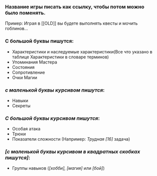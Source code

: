 ### Название игры писать как ссылку, чтобы потом можно было поменять. 
Пример:
Играя в [[OLD]] вы будете выполнять квесты и мочить гоблинов...

### С большой буквы пишутся:
- Характеристики и наследуемые характеристики(Все что указано в таблице Характеристики в словаре терминов)
- Упоминания Мастера
- Состояния
- Сопротивление
- Очки Магии

### *c маленькой буквы курсивом пишутся*:
- Навыки
- Секреты

### *С большой буквы курсивом пишутся*:
- Особая атака
- Трюки
- Показатели сложности (Например: *Трудная \[16\]* задача)

### *\[c маленькой буквы курсивом в квадратных скобках пишутся\]*:
- Группы навыков (*\[хобби\], \[магия\]* или *\[бой\]*)
